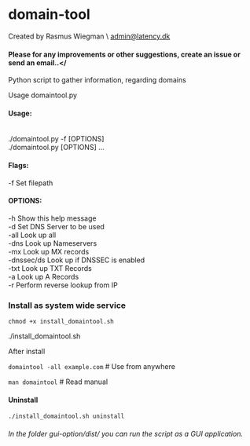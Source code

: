 # domain-tool

Created by Rasmus Wiegman \ admin@latency.dk
      
#### Please for any improvements or other suggestions, create an issue or send an email..</


Python script to gather information, regarding domains

Usage domaintool.py

#### Usage: 
<br>
./domaintool.py -f <file_path> [OPTIONS]
<br>
./domaintool.py [OPTIONS] <domain1> <domain2> ...

#### Flags:
   -f           Set filepath


#### OPTIONS:<br>
  -h            Show this help message <br>
  -d            Set DNS Server to be used <br>
  -all          Look up all <br>
  -dns          Look up Nameservers <br>
  -mx           Look up MX records <br>
  -dnssec/ds    Look up if DNSSEC is enabled <br>
  -txt          Look up TXT Records <br>
  -a            Look up A Records <br>
  -r            Perform reverse lookup from IP <br>

### Install as system wide service

```chmod +x install_domaintool.sh```

./install_domaintool.sh

After install

````domaintool -all example.com````     # Use from anywhere

````man domaintool````                      # Read manual

#### Uninstall
```./install_domaintool.sh uninstall```


###### In the folder gui-option/dist/ you can run the script as a GUI application.
